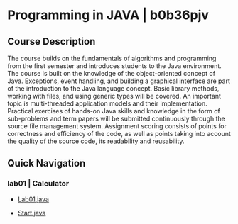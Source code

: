 # Programming in JAVA | b0b36pjv

## Course Description

The course builds on the fundamentals of algorithms and programming from the first semester and introduces students to the Java environment. The course is built on the knowledge of the object-oriented concept of Java. Exceptions, event handling, and building a graphical interface are part of the introduction to the Java language concept. Basic library methods, working with files, and using generic types will be covered. An important topic is multi-threaded application models and their implementation.
Practical exercises of hands-on Java skills and knowledge in the form of sub-problems and term papers will be submitted continuously through the source file management system. Assignment scoring consists of points for correctness and efficiency of the code, as well as points taking into account the quality of the source code, its readability and reusability.


## Quick Navigation

### lab01 | Calculator

- [Lab01.java](https://github.com/lubiku35/b0b36pjv/blob/main/lab01/src/main/java/cz/cvut/fel/pjv/Lab01.java)

- [Start.java](https://github.com/lubiku35/b0b36pjv/blob/main/lab01/src/main/java/cz/cvut/fel/pjv/Start.java)